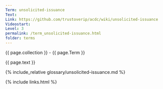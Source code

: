 ```yaml
---
Term: unsolicited-issuance
Text: 
Link: https://github.com/trustoverip/acdc/wiki/unsolicited-issuance
Videostart: 
Level: 3
permalink: /term_unsolicited-issuance.html
folder: terms
---
```


{{ page.collection }} - {{ page.Term }}

   {{ page.text }}

{% include_relative glossary/unsolicited-issuance.md %}

 {% include links.html %} 
